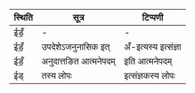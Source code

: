 | स्थिति | सूत्र | टिप्पणी |
| ----- | ------- | ------ |
| ईडँ॒ | - | - |
| ईडँ॒ | उपदेशेऽजनुनासिक इत् | अँ-इत्यस्य इत्संज्ञा |
| ईडँ॒ | अनुदात्तङित आत्मनेपदम् | इति आत्मनेपदम् |
| ईड् | तस्य लोपः | इत्संज्ञकस्य लोपः |
